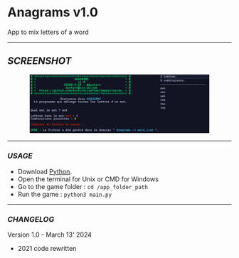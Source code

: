 # Anagrams v1.0
App to mix letters of a word

---

## *SCREENSHOT*
<div align="center">
    <img
        src="https://github.com/AyckinnLisa/anagrams/blob/main/screenshot.png"
        alt="DEMO"
        style="width:80%">
</div>

---

### *USAGE*
* Download [Python](https://www.python.org/downloads/).
* Open the terminal for Unix or CMD for Windows
* Go to the game folder : ```cd /app_folder_path```
* Run the game : ```python3 main.py```

---

### *CHANGELOG*
Version 1.0 - March 13' 2024
- 2021 code rewritten
